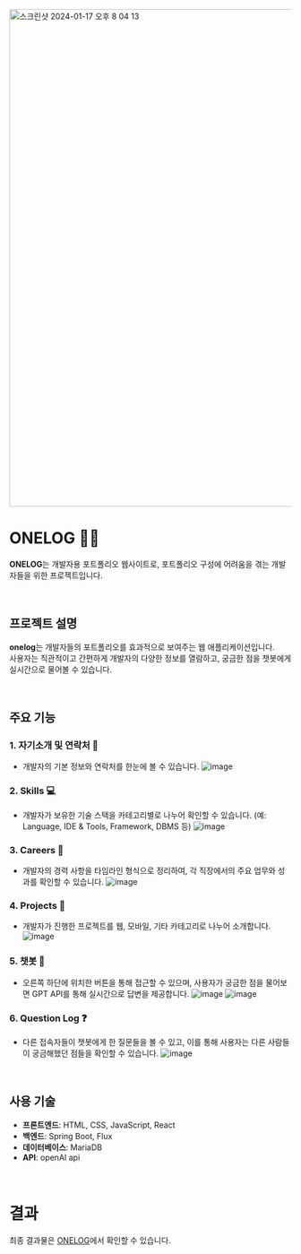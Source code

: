<img width="888" alt="스크린샷 2024-01-17 오후 8 04 13" src="https://github.com/wona825/onelog/assets/81519167/65de0835-7fc2-476e-afc0-674225d46be5">

# ONELOG 🧑‍💻

**ONELOG**는 개발자용 포트폴리오 웹사이트로, 포트폴리오 구성에 어려움을 겪는 개발자들을 위한 프로젝트입니다.

<br>

## 프로젝트 설명
**onelog**는 개발자들의 포트폴리오를 효과적으로 보여주는 웹 애플리케이션입니다.
<br>사용자는 직관적이고 간편하게 개발자의 다양한 정보를 열람하고, 궁금한 점을 챗봇에게 실시간으로 물어볼 수 있습니다.

<br>

## 주요 기능
### 1. **자기소개 및 연락처 🙋**
- 개발자의 기본 정보와 연락처를 한눈에 볼 수 있습니다.
![image](https://github.com/wona825/onelog/assets/81519167/95da465a-3579-4244-8319-3135b611f99e)

### 2. **Skills 💻**
- 개발자가 보유한 기술 스택을 카테고리별로 나누어 확인할 수 있습니다. (예: Language, IDE & Tools, Framework, DBMS 등)
![image](https://github.com/wona825/onelog/assets/81519167/54e83871-b8c2-40ed-bf50-f047bb76f7fa)

### 3. **Careers 💼**
- 개발자의 경력 사항을 타임라인 형식으로 정리하여, 각 직장에서의 주요 업무와 성과를 확인할 수 있습니다.
![image](https://github.com/wona825/onelog/assets/81519167/f05cf318-c8c8-4123-84e4-9ccb87c67c97)

### 4. **Projects 📄**
- 개발자가 진행한 프로젝트를 웹, 모바일, 기타 카테고리로 나누어 소개합니다.
![image](https://github.com/wona825/onelog/assets/81519167/b53a6a88-76f0-489e-8c15-c75b6ef5df47)

### 5. **챗봇 💬**
- 오른쪽 하단에 위치한 버튼을 통해 접근할 수 있으며, 사용자가 궁금한 점을 물어보면 GPT API를 통해 실시간으로 답변을 제공합니다.
![image](https://github.com/wona825/onelog/assets/81519167/4aefe8ed-5080-47a6-9907-07f7ad790462)
![image](https://github.com/wona825/onelog/assets/81519167/505a9257-67ce-4bef-88a0-0849e3a827d6)

### 6. **Question Log ❓**
- 다른 접속자들이 챗봇에게 한 질문들을 볼 수 있고, 이를 통해 사용자는 다른 사람들이 궁금해했던 점들을 확인할 수 있습니다.
![image](https://github.com/wona825/onelog/assets/81519167/50b61565-0a28-45d4-ad2b-c8d807ec4d8a)

<br>

## 사용 기술
- **프론트엔드**: HTML, CSS, JavaScript, React
- **백엔드**: Spring Boot, Flux
- **데이터베이스**: MariaDB
- **API**: openAI api

<br>

# 결과
최종 결과물은 [ONELOG](https://wona825.github.io/)에서 확인할 수 있습니다.
